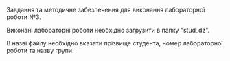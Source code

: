 Завдання та методичне забезпечення для виконання лабораторної роботи №3.

Виконані лабораторні роботи необхідно загрузити в папку "stud_dz".

В назві файлу необхідно вказати прізвище студента, номер лабораторної роботи та назву групи.
